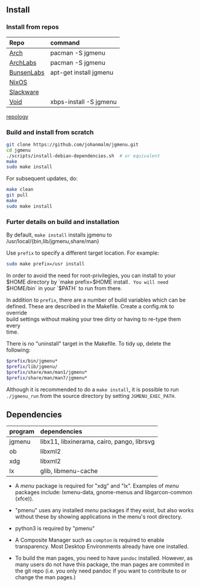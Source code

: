 Install
-------

### Install from repos

| Repo                                                                                   | command                |
| :---                                                                                   | :---                   |
| [Arch](https://www.archlinux.org/packages/community/x86_64/jgmenu/)                    | pacman -S jgmenu       |
| [ArchLabs](https://github.com/ARCHLabs/archlabs_repo/tree/master/x86_64)               | pacman -S jgmenu       |
| [BunsenLabs](http://eu.pkg.bunsenlabs.org/debian/pool/main/j/jgmenu/)                  | apt-get install jgmenu |
| [NixOS](https://github.com/NixOS/nixpkgs/tree/master/pkgs/applications/misc/jgmenu)    |                        |
| [Slackware](https://slackbuilds.org/repository/14.2/desktop/jgmenu/)                   |                        |
| [Void](https://github.com/voidlinux/void-packages/blob/master/srcpkgs/jgmenu/template) | xbps-install -S jgmenu |

[repology](https://repology.org/metapackage/jgmenu/versions)

### Build and install from scratch

```bash
git clone https://github.com/johanmalm/jgmenu.git
cd jgmenu
./scripts/install-debian-dependencies.sh  # or equivalent
make
sudo make install
```

For subsequent updates, do:

```bash
make clean
git pull
make
sudo make install
```

### Furter details on build and installation

By default, `make install` installs jgmenu to  
/usr/local/{bin,lib/jgmenu,share/man}  

Use `prefix` to specify a different target location. For example: 

```bash
sudo make prefix=/usr install
```

In order to avoid the need for root-privilegies, you can install to your $HOME  
directory by `make prefix=$HOME install`. You will need `$HOME/bin` in your  
`$PATH` to run from there.  

In addition to `prefix`, there are a number of build variables which can be  
defined. These are described in the Makefile. Create a config.mk to override  
build settings without making your tree dirty or having to re-type them every  
time. 

There is no "uninstall" target in the Makefile. To tidy up, delete the
following:

```bash
$prefix/bin/jgmenu*
$prefix/lib/jgmenu/
$prefix/share/man/man1/jgmenu*
$prefix/share/man/man7/jgmenu*
```

Although it is recommended to do a `make install`, it is possible to run
`./jgmenu_run` from the source directory by setting `JGMENU_EXEC_PATH`.

Dependencies
------------

| program | dependencies                                |
| :---    | :---                                        |
| jgmenu  | libx11, libxinerama, cairo, pango, librsvg  |
| ob      | libxml2                                     |
| xdg     | libxml2                                     |
| lx      | glib, libmenu-cache                         |


  - A *menu* package  is required for "xdg" and "lx".
    Examples of *menu* packages include: lxmenu-data, gnome-menus and
    libgarcon-common (xfce)).

  - "pmenu" uses any installed *menu* packages if they exist, but also
    works without these by showing applications in the menu's root
    directory.

  - python3 is required by "pmenu"

  - A Composite Manager such as `compton` is required to enable transparency.
    Most Desktop Environments already have one installed.

  - To build the man pages, you need to have `pandoc` installed. However, as
    many users do not have this package, the man pages are commited in the git
    repo (i.e. you only need pandoc if you want to contribute to or change the
    man pages.)

